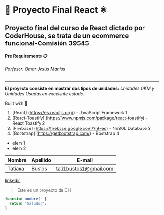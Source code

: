 # 👋 Proyecto Final React ⚛️

## Proyecto final del curso de React dictado por CoderHouse, se trata de un ecommerce funcional-Comisión 39545

#### Pre Requirements 📋

###### Porfesor: Omar Jesús Maniás

---

**El proyecto consiste en mostrar dos tipos de unidades:**
_Unidades OKM y Unidades Usadas en excelente estado._

Built with 👷

1. [React] (https://es.reactjs.org/) - JavaScript Framework 1
2. [React-Toastify] (https://www.npmjs.com/package/react-toastify) - React Toastify 2
3. [Firebase] (https://firebase.google.com/?hl=es) - NoSQL Database 3
4. [Bootstrap] (https://getbootstrap.com/) - Bootstrap 4

- elem 1
- elem 2

| Nombre  | Apellido | E-mail                 |
| ------- | -------- | ---------------------- |
| Tatiana | Bustos   | tati1bustos1@gmail.com |

[linkedin](https://www.linkedin.com/in/tatiana-bustos-7b13aa231/)

> Este es un proyecto de CH

```js
function nombre() {
  return "Saludos";
}
```
